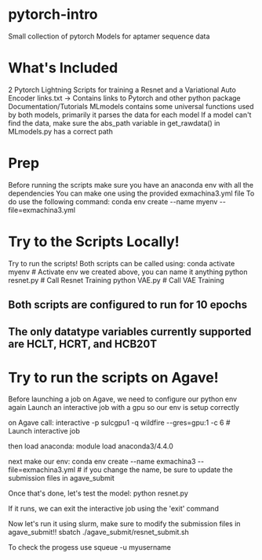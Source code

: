 # pytorch-intro
Small collection of pytorch Models for aptamer sequence data

# What's Included
2 Pytorch Lightning Scripts for training a Resnet and a Variational Auto Encoder
links.txt -> Contains links to Pytorch and other python package Documentation/Tutorials
MLmodels contains some universal functions used by both models, primarily it parses the data for each model
If a model can't find the data, make sure the abs_path variable in get_rawdata() in MLmodels.py has a correct path

# Prep
Before running the scripts make sure you have an anaconda env with all the dependencies
You can make one using the provided exmachina3.yml file
To do use the following command: conda env create --name myenv --file=exmachina3.yml

# Try to the Scripts Locally!
Try to run the scripts!
Both scripts can be called using:
    conda activate myenv  # Activate env we created above, you can name it anything
    python resnet.py   # Call Resnet Training 
    python VAE.py    # Call VAE Training

## Both scripts are configured to run for 10 epochs
## The only datatype variables currently supported are HCLT, HCRT, and HCB20T

# Try to run the scripts on Agave!
Before launching a job on Agave, we need to configure our python env again
Launch an interactive job with a gpu so our env is setup correctly

on Agave call:
interactive -p sulcgpu1 -q wildfire --gres=gpu:1 -c 6      # Launch interactive job

then load anaconda:
module load anaconda3/4.4.0 

next make our env:
conda env create --name exmachina3 --file=exmachina3.yml    # if you change the name, be sure to update the submission files in agave_submit

Once that's done, let's test the model:
python resnet.py

If it runs, we can exit the interactive job using the 'exit' command

Now let's run it using slurm, make sure to modify the submission files in agave_submit!!
sbatch ./agave_submit/resnet_submit.sh

To check the progess use
squeue -u myusername


